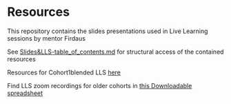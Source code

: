 # Resources

This repository contains the slides presentations used in Live Learning sessions by mentor Firdaus


See [Slides&LLS-table_of_contents.md](./Slides&LLS-table_of_contents.md) for structural access of the contained resources

Resources for Cohort1blended LLS [here](./C1B.md)

Find LLS zoom recordings for older cohorts in [this Downloadable spreadsheet](./LCS%20recordings.xlsx)
